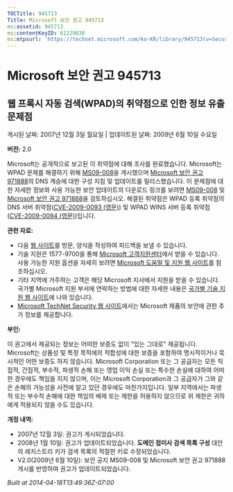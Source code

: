 ```yaml
---
TOCTitle: 945713
Title: Microsoft 보안 권고 945713
ms:assetid: 945713
ms:contentKeyID: 61229830
ms:mtpsurl: 'https://technet.microsoft.com/ko-KR/library/945713(v=Security.10)'
---
```




Microsoft 보안 권고 945713
==========================

웹 프록시 자동 검색(WPAD)의 취약점으로 인한 정보 유출 문제점
------------------------------------------------------------

게시된 날짜: 2007년 12월 3일 월요일 | 업데이트된 날짜: 2009년 6월 10일 수요일

**버전:** 2.0

Microsoft는 공개적으로 보고된 이 취약점에 대해 조사를 완료했습니다. Microsoft는 WPAD 문제를 해결하기 위해 [MS09-008](https://technet.microsoft.com/security/bulletin/ms09-008)을 게시했으며 [Microsoft 보안 권고 971888](https://technet.microsoft.com/security/advisory/971888)의 DNS 계승에 대한 구성 지침 및 업데이트를 릴리스했습니다. 이 문제점에 대한 자세한 정보와 사용 가능한 보안 업데이트의 다운로드 링크를 보려면 [MS09-008](https://technet.microsoft.com/security/bulletin/ms09-008) 및 [Microsoft 보안 권고 971888](https://technet.microsoft.com/security/advisory/971888)을 검토하십시오. 해결된 취약점은 WPAD 등록 취약점의 DNS 서버 취약점([CVE-2009-0093 (영문)](https://www.cve.mitre.org/cgi-bin/cvename.cgi?name=cve-2009-0093)) 및 WPAD WINS 서버 등록 취약점([CVE-2009-0094 (영문)](https://www.cve.mitre.org/cgi-bin/cvename.cgi?name=cve-2009-0094))입니다.

**관련 자료:**

-   다음 [웹 사이트](https://support.microsoft.com/common/survey.aspx?scid=sw;en;1257&amp;showpage=1&amp;ws=technet&amp;sd=tech)를 방문, 양식을 작성하여 피드백을 보낼 수 있습니다.
-   기술 지원은 1577-9700을 통해 [Microsoft 고객지원센터](https://go.microsoft.com/fwlink/?linkid=21131)에서 받을 수 있습니다. 사용 가능한 지원 옵션을 자세히 보려면 [Microsoft 도움말 및 지원 웹 사이트](https://support.microsoft.com/)를 참조하십시오.
-   기타 지역에 거주하는 고객은 해당 Microsoft 지사에서 지원을 받을 수 있습니다. 국가별 Microsoft 지원 부서에 연락하는 방법에 대한 자세한 내용은 [국가별 기술 지원 웹 사이트](https://go.microsoft.com/fwlink/?linkid=21155)에 나와 있습니다.
-   [Microsoft TechNet Security 웹 사이트](https://www.microsoft.com/korea/technet/security/default.mspx)에서는 Microsoft 제품의 보안에 관한 추가 정보를 제공합니다.

**부인:**

이 권고에서 제공되는 정보는 어떠한 보증도 없이 "있는 그대로" 제공됩니다. Microsoft는 상품성 및 특정 목적에의 적합성에 대한 보증을 포함하여 명시적이거나 묵시적인 어떤 보증도 하지 않습니다. Microsoft Corporation 또는 그 공급자는 모든 직접적, 간접적, 부수적, 파생적 손해 또는 영업 이익 손실 또는 특수한 손실에 대하여 어떠한 경우에도 책임을 지지 않으며, 이는 Microsoft Corporation과 그 공급자가 그와 같은 손해의 가능성을 사전에 알고 있던 경우에도 마찬가지입니다. 일부 지역에서는 파생적 또는 부수적 손해에 대한 책임의 배제 또는 제한을 허용하지 않으므로 위 제한은 귀하에게 적용되지 않을 수도 있습니다.

**개정 내역:**

-   2007년 12월 3일: 권고가 게시되었습니다.
-   2008년 1월 10일: 권고가 업데이트되었습니다. **도메인 접미사 검색 목록 구성** 대안의 레지스트리 키가 검색 목록의 적절한 키로 수정되었습니다.
-   V2.0(2009년 6월 10일): 보안 공지 MS09-008 및 Microsoft 보안 권고 971888 게시를 반영하여 권고가 업데이트되었습니다.

*Built at 2014-04-18T13:49:36Z-07:00*
